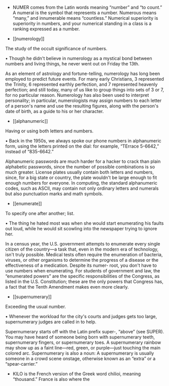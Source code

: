 - NUMER  comes  from  the  Latin  words  meaning  “number”  and  “to  count.”  A  numeral  is  the  symbol
that represents a number. Numerous means “many,” and innumerable means “countless.” Numerical
superiority is superiority in numbers, and your numerical standing in a class is a ranking expressed as
a number.

- [[numerology]] 

 The study of the occult significance of numbers. 

• Though he didn't believe in numerology as a mystical bond between numbers and living things, he
never went out on Friday the 13th. 

As an element of astrology and fortune-telling, numerology has long been employed to predict future
events. For many early Christians, 3 represented the Trinity, 6 represented earthly perfection, and 7
represented heavenly perfection; and still today, many of us like to group things into sets of 3 or 7, for
no  particular  reason.  Numerology  has  also  been  used  to  interpret  personality;  in  particular,
numerologists  may  assign  numbers  to  each  letter  of  a  person's  name  and  use  the  resulting  figures,
along with the person's date of birth, as a guide to his or her character.

- [[alphanumeric]] 

 Having or using both letters and numbers. 

•  Back  in  the  1950s,  we  always  spoke  our  phone  numbers  in  alphanumeric  form,  using  the  letters
printed on the dial: for example, “TErrace 5-6642,” instead of “835-6642.” 

Alphanumeric  passwords  are  much  harder  for  a  hacker  to  crack  than  plain  alphabetic  passwords,
since  the  number  of  possible  combinations  is  so  much  greater.  License  plates  usually  contain  both
letters and numbers, since, for a big state or country, the plate wouldn't be large enough to fit enough
numbers  for  everyone.  In  computing,  the  standard  alphanumeric  codes,  such  as  ASCII,  may  contain
not only ordinary letters and numerals but also punctuation marks and math symbols.

- [[enumerate]] 

 To specify one after another; list. 

• The thing he hated most was when she would start enumerating his faults out loud, while he would
sit scowling into the newspaper trying to ignore her. 

In a census year, the U.S. government attempts to enumerate every single citizen of the country—a task
that,  even  in  the  modern  era  of  technology,  isn't  truly  possible.  Medical  tests  often  require  the
enumeration  of  bacteria,  viruses,  or  other  organisms  to  determine  the  progress  of  a  disease  or  the
effectiveness  of  a  medication.  Despite  its  numer-  root,  you  don't  have  to  use  numbers  when
enumerating.  For  students  of  government  and  law,  the  “enumerated  powers”  are  the  specific
responsibilities  of  the  Congress,  as  listed  in  the  U.S.  Constitution;  these  are  the  only  powers  that
Congress has, a fact that the Tenth Amendment makes even more clearly.

- [[supernumerary]] 

 Exceeding the usual number. 

•  Whenever  the  workload  for  the  city's  courts  and  judges  gets  too  large,  supernumerary  judges  are
called in to help. 

Supernumerary starts off with the Latin prefix super-, “above” (see SUPER). You may have heard of
someone  being  born  with  supernumerary  teeth,  supernumerary  fingers,  or  supernumerary  toes.  A
supernumerary rainbow may show up as a faint line—red, green, or purple—just touching the main
colored arc. Supernumerary is also a noun: A supernumerary is usually someone in a crowd scene
onstage, otherwise known as an “extra” or a “spear-carrier.”

- KILO is the French version of the Greek word chilioi, meaning “thousand.” France is also where the
